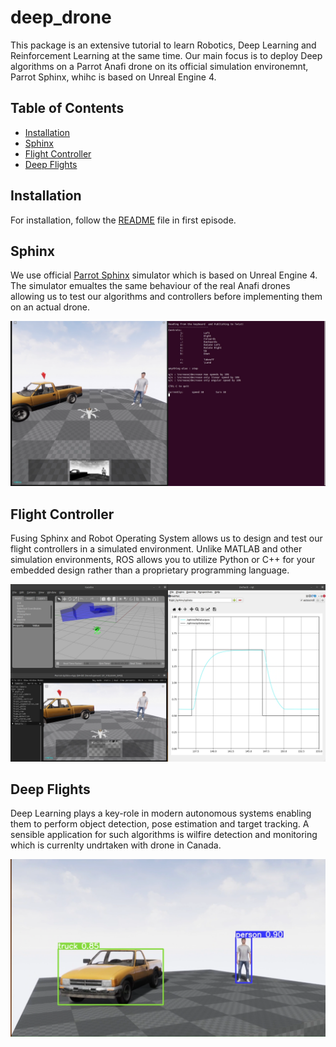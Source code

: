 # deep_drone

This package is an extensive tutorial to learn Robotics, Deep Learning and Reinforcement Learning at the same time. Our main focus is to deploy Deep algorithms on a Parrot Anafi drone on its official simulation environemnt, Parrot Sphinx, whihc is based on Unreal Engine 4. 



<!-- ![GIF](./repo/frame/test_pursuit_z.gif) -->

## Table of Contents

- [Installation](#installation)
- [Sphinx](#sphinx)
- [Flight Controller](#flight-controller)
- [Deep Flights](#deep-flights)



## Installation

For installation, follow the [README](src/Ep1_Installations/README.md) file in first episode.



## Sphinx

We use official [Parrot Sphinx](https://developer.parrot.com/docs/sphinx/index.html) simulator which is based on Unreal Engine 4. The simulator emualtes the same behaviour of the real Anafi drones allowing us to test our algorithms and controllers before implementing them on an actual drone.


![Alt Text](./media/Keyboard.png)


## Flight Controller

Fusing Sphinx and Robot Operating System allows us to design and test our flight controllers in a simulated environment. Unlike MATLAB and other simulation environments, ROS allows you to utilize Python or C++ for your embedded design rather than a proprietary programming language.


![Alt Text](./media/PID.png)

## Deep Flights

Deep Learning plays a key-role in modern autonomous systems enabling them to perform object detection, pose estimation and target tracking. A sensible application for such algorithms is wilfire detection and monitoring which is currenlty undrtaken with drone in Canada.


![Alt Text](./media/Detector.png)

